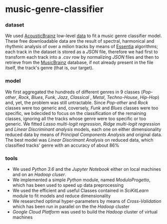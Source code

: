 # music-genre-classifier

### dataset

We used [AcousticBrainz](https://acousticbrainz.org/) low-level [data](ftp://ftp.acousticbrainz.org/pub/acousticbrainz/acousticbrainz-lowlevel-json-20150129.tar.bz2) to fit a music genre classifier model. These free downloadable data are the result of spectral, harmonical and rhythmic analysis of over a milion tracks by means of [Essentia](https://essentia.upf.edu/documentation/) algorithms; each track in the dataset is stored  as a *JSON* file, therefore we had first to transform each track into a *.csv* row by normalizing *JSON* files and then to retrieve from the [MusicBrainz](https://musicbrainz.org/) database, if not already present in the file itself, the track's genre (that is, our target). 

### model

We first aggregated the hundreds of different genres in 9 classes (*Pop-other*, *Rock*, *Blues*, *Funk*, *Jazz*, *Classical* , *Metal*, *Techno-House*, *Hip-Hop*) and, yet, the problem was still untractable. Since *Pop-other* and *Rock* classes were too generic and, coversely, *Funk* and *Blues* classes were too specific, we bdecided to focus on the classification of the remaining classes, ignoring all the tracks whose genre were too specific or too generic.
We fitted *Lasso multi-logit regression*, *Ridge multi-logit regression* and *Linear Discriminant analysis*  models, each one on either dimensionality reduced data by means of *Principal Components Analysis* and original data. 
The best model was *Linear Discrimant Analysis* on reduced data, which classified tracks' genre with an accuracy of about 86%

### tools

- We used *Python 3.6* and the *Jupyter Notebook* either on local machines and on an *Hadoop cluser*. 
- We implemented a simple *Python* module, named *ModuloProgetto*, which has been used to speed up data preprocessing 
- We used the efficient and useful Classes contained in *SciKitLearn* module to fit models and reduce dimensionality
- We researched optimal hyper-parameters by means of *Cross-Validation* which has been run in parallel on the the *Hadoop* cluster
- *Google Cloud Platform* was used to build the *Hadoop* cluster of virtual machines
